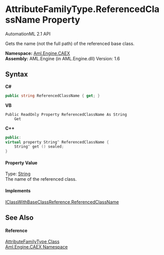 # AttributeFamilyType.ReferencedClassName Property 
AutomationML 2.1 API 

Gets the name (not the full path) of the referenced base class.

**Namespace:**&nbsp;<a href="N_Aml_Engine_CAEX">Aml.Engine.CAEX</a><br />**Assembly:**&nbsp;AML.Engine (in AML.Engine.dll) Version: 1.6

## Syntax

**C#**<br />
``` C#
public string ReferencedClassName { get; }
```

**VB**<br />
``` VB
Public ReadOnly Property ReferencedClassName As String
	Get
```

**C++**<br />
``` C++
public:
virtual property String^ ReferencedClassName {
	String^ get () sealed;
}
```


#### Property Value
Type: <a href="https://docs.microsoft.com/dotnet/api/system.string" target="_parent" rel="noopener noreferrer">String</a><br />The name of the referenced class.

#### Implements
<a href="P_Aml_Engine_CAEX_IClassWithBaseClassReference_ReferencedClassName">IClassWithBaseClassReference.ReferencedClassName</a><br />

## See Also


#### Reference
<a href="T_Aml_Engine_CAEX_AttributeFamilyType">AttributeFamilyType Class</a><br /><a href="N_Aml_Engine_CAEX">Aml.Engine.CAEX Namespace</a><br />